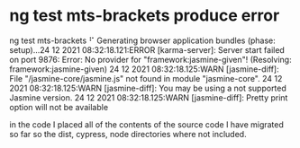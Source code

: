 # ng test mts-brackets produce error

ng test mts-brackets
⠋ Generating browser application bundles (phase: setup)...24 12 2021 08:32:18.121:ERROR [karma-server]: Server start failed on port 9876: Error: No provider for "framework:jasmine-given"! (Resolving: framework:jasmine-given)
24 12 2021 08:32:18.125:WARN [jasmine-diff]: File "/jasmine-core/jasmine.js" not found in module "jasmine-core".
24 12 2021 08:32:18.125:WARN [jasmine-diff]: You may be using a not supported Jasmine version.
24 12 2021 08:32:18.125:WARN [jasmine-diff]: Pretty print option will not be available

in the code I placed all of the contents of the source code I have migrated so far so the dist, cypress, node directories where not included.

